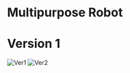 
# Multipurpose Robot
<h1>Version 1</h1>
<img src="https://user-images.githubusercontent.com/24839790/118395274-05cade00-b667-11eb-920f-640822a9f9e7.jpeg" alt="Ver1">

<img src="https://user-images.githubusercontent.com/24839790/118395202-a967be80-b666-11eb-81b8-0afeb6faee45.jpeg" alt="Ver2">

